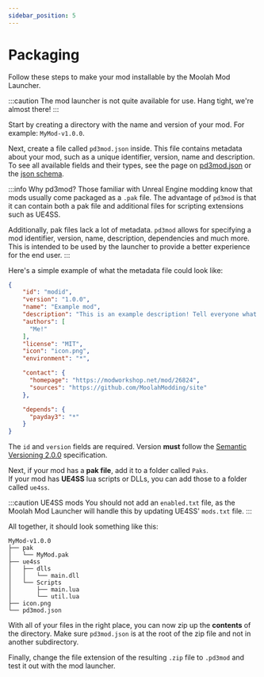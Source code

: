 ```yaml
---
sidebar_position: 5
---
```


# Packaging
Follow these steps to make your mod installable by the Moolah Mod Launcher.

:::caution
The mod launcher is not quite available for use. Hang tight, we're almost there!
:::

Start by creating a directory with the name and version of your mod. For example: `MyMod-v1.0.0`.

Next, create a file called `pd3mod.json` inside.
This file contains metadata about your mod, such as a unique identifier, version, name and description.
To see all available fields and their types, see the page on [pd3mod.json](/additional-resources/pd3mod-json) or the [json schema](/files/schema-v0.1.0-draft.json).

:::info Why pd3mod?
Those familiar with Unreal Engine modding know that mods usually come packaged as a `.pak` file.
The advantage of `pd3mod` is that it can contain both a pak file
and additional files for scripting extensions such as UE4SS.

Additionally, pak files lack a lot of metadata.
`pd3mod` allows for specifying a mod identifier, version, name, description, dependencies and much more.
This is intended to be used by the launcher to provide a better experience for the end user.
:::

Here's a simple example of what the metadata file could look like:
```json title="pd3mod.json"
{
    "id": "modid",
    "version": "1.0.0",
    "name": "Example mod",
    "description": "This is an example description! Tell everyone what your mod is about!",
    "authors": [
      "Me!"
    ],
    "license": "MIT",
    "icon": "icon.png",
    "environment": "*",

    "contact": {
      "homepage": "https://modworkshop.net/mod/26824",
      "sources": "https://github.com/MoolahModding/site"
    },

    "depends": {
      "payday3": "*"
    }
}
```

The `id` and `version` fields are required.
Version **must** follow the [Semantic Versioning 2.0.0](https://semver.org) specification.

Next, if your mod has a **pak file**, add it to a folder called `Paks`.<br />
If your mod has **UE4SS** lua scripts or DLLs, you can add those to a folder called `ue4ss`.

:::caution UE4SS mods
You should not add an `enabled.txt` file,
as the Moolah Mod Launcher will handle this by updating UE4SS' `mods.txt` file.
:::

All together, it should look something like this:

```
MyMod-v1.0.0
├── pak
│   └── MyMod.pak
├── ue4ss
│   ├── dlls
│   │   └── main.dll
│   └── Scripts
│       ├── main.lua
│       └── util.lua
├── icon.png
└── pd3mod.json
```

With all of your files in the right place,
you can now zip up the **contents** of the directory.
Make sure `pd3mod.json` is at the root of the zip file and not in another subdirectory.

Finally, change the file extension of the resulting `.zip` file to `.pd3mod` and test it out with the mod launcher.
